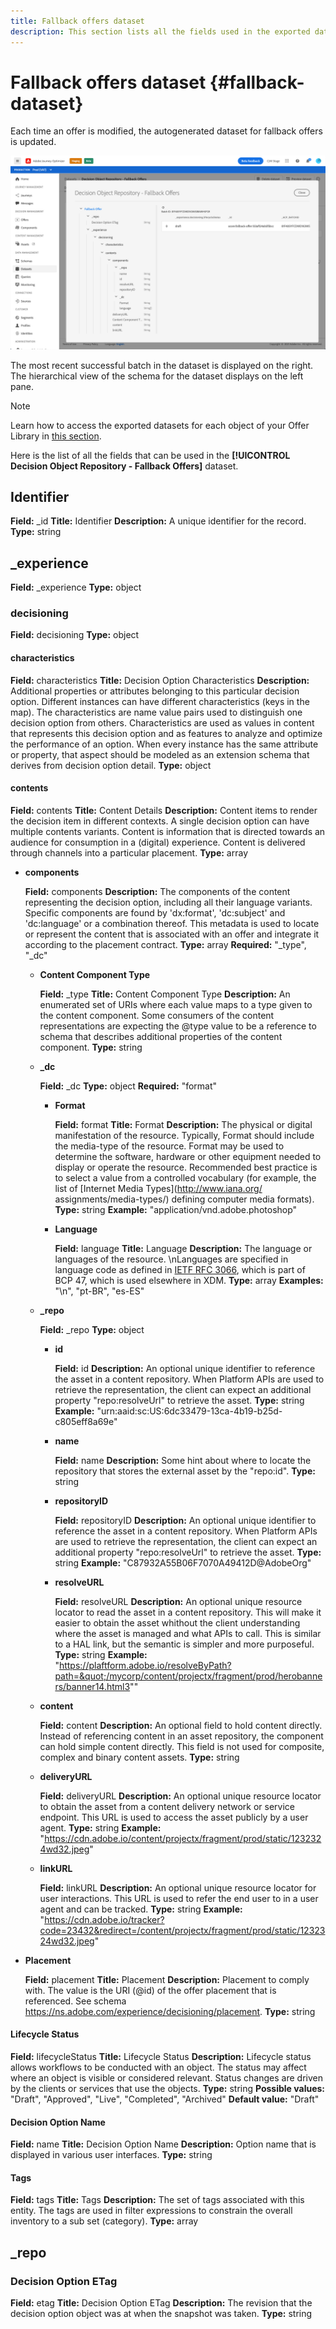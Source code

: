 ```yaml
---
title: Fallback offers dataset
description: This section lists all the fields used in the exported dataset for fallback offers.
---
```

# Fallback offers dataset {#fallback-dataset}

Each time an offer is modified, the autogenerated dataset for fallback offers is updated.

![](../../assets/dataset-fallback.png)

The most recent successful batch in the dataset is displayed on the right. The hierarchical view of the schema for the dataset displays on the left pane.

>[!NOTE]
>
>Learn how to access the exported datasets for each object of your Offer Library in [this section](../export-catalog/access-dataset.md).

Here is the list of all the fields that can be used in the **[!UICONTROL Decision Object Repository - Fallback Offers]** dataset.

## Identifier
    
**Field:** _id
**Title:** Identifier
**Description:** A unique identifier for the record.
**Type:** string

## _experience

**Field:** _experience
**Type:** object

### decisioning

**Field:** decisioning
**Type:** object

#### characteristics

**Field:** characteristics
**Title:** Decision Option Characteristics
**Description:** Additional properties or attributes belonging to this particular decision option. Different instances can have different characteristics (keys in the map). The characteristics are name value pairs used to distinguish one decision option from others. Characteristics are used as values in content that represents this decision option and as features to analyze and optimize the performance of an option. When every instance has the same attribute or property, that aspect should be modeled as an extension schema that derives from decision option detail.
**Type:** object

<!--Field under Characteristics without title = additionalProperties? Desc = Value of the property. Type: string-->

#### contents

**Field:** contents
**Title:** Content Details
**Description:** Content items to render the decision item in different contexts. A single decision option can have multiple contents variants. Content is information that is directed towards an audience for consumption in a (digital) experience. Content is delivered through channels into a particular placement.
**Type:** array

* **components**

    **Field:** components
    **Description:** The components of the content representing the decision option, including all their language variants. Specific components are found by 'dx:format', 'dc:subject' and 'dc:language' or a combination thereof. This metadata is used to locate or represent the content that is associated with an offer and integrate it according to the placement contract.
    **Type:** array
    **Required:** "_type", "_dc" <!--TBC?-->

    * **Content Component Type**

        **Field:** _type
        **Title:** Content Component Type
        **Description:** An enumerated set of URIs where each value maps to a type given to the content component. Some consumers of the content representations are expecting the @type value to be a reference to schema that describes additional properties of the content component.
        **Type:** string

    * **_dc**

        **Field:** _dc
        **Type:** object
        **Required:** "format"
        
        * **Format**

            **Field:** format
            **Title:** Format
            **Description:** The physical or digital manifestation of the resource. Typically, Format should include the media-type of the resource. Format may be used to determine the software, hardware or other equipment needed to display or operate the resource. Recommended best practice is to select a value from a controlled vocabulary (for example, the list of [Internet Media Types](http://www.iana.org/ assignments/media-types/) defining computer media formats).
            **Type:** string
            **Example:** "application/vnd.adobe.photoshop"

        * **Language**

            **Field:** language
            **Title:** Language
            **Description:** The language or languages of the resource. \nLanguages are specified in language code as defined in [IETF RFC 3066](https://www.ietf.org/rfc/rfc3066.txt), which is part of BCP 47, which is used elsewhere in XDM.
            **Type:** array
            **Examples:** "\n", "pt-BR", "es-ES"

    * **_repo**

        **Field:** _repo
        **Type:** object

        * **id**

            **Field:** id
            **Description:** An optional unique identifier to reference the asset in a content repository. When Platform APIs are used to retrieve the representation, the client can expect an additional property \"repo:resolveUrl\" to retrieve the asset.
            **Type:** string
            **Example:** "urn:aaid:sc:US:6dc33479-13ca-4b19-b25d-c805eff8a69e"

        * **name**

            **Field:** name
            **Description:** Some hint about where to locate the repository that stores the external asset by the \"repo:id\".
            **Type:** string

        * **repositoryID**

            **Field:** repositoryID
            **Description:** An optional unique identifier to reference the asset in a content repository. When Platform APIs are used to retrieve the representation, the client can expect an additional property \"repo:resolveUrl\" to retrieve the asset.
            **Type:** string
            **Example:** "C87932A55B06F7070A49412D@AdobeOrg"

        * **resolveURL**

            **Field:** resolveURL
            **Description:** An optional unique resource locator to read the asset in a content repository. This will make it easier to obtain the asset whithout the client understanding where the asset is managed and what APIs to call. This is similar to a HAL link, but the semantic is simpler and more purposeful.
            **Type:** string
            **Example:** "https://plaftform.adobe.io/resolveByPath?path=&quot;/mycorp/content/projectx/fragment/prod/herobanners/banner14.html3&quot;"

    * **content**
        
        **Field:** content
        **Description:** An optional field to hold content directly. Instead of referencing content in an asset repository, the component can hold simple content directly. This field is not used for composite, complex and binary content assets.
        **Type:** string

    * **deliveryURL**

        **Field:** deliveryURL
        **Description:** An optional unique resource locator to obtain the asset from a content delivery network or service endpoint. This URL is used to access the asset publicly by a user agent.
        **Type:** string
        **Example:** "https://cdn.adobe.io/content/projectx/fragment/prod/static/1232324wd32.jpeg"

    * **linkURL**

        **Field:** linkURL
        **Description:** An optional unique resource locator for user interactions. This URL is used to refer the end user to in a user agent and can be tracked.
        **Type:** string
        **Example:** "https://cdn.adobe.io/tracker?code=23432&redirect=/content/projectx/fragment/prod/static/1232324wd32.jpeg"

* **Placement**
    
    **Field:** placement
    **Title:** Placement
    **Description:** Placement to comply with. The value is the URI (@id) of the offer placement that is referenced. See schema https://ns.adobe.com/experience/decisioning/placement.
    **Type:** string

#### Lifecycle Status

**Field:** lifecycleStatus
**Title:** Lifecycle Status
**Description:** Lifecycle status allows workflows to be conducted with an object. The status may affect where an object is visible or considered relevant. Status changes are driven by the clients or services that use the objects.
**Type:** string
**Possible values:** "Draft", "Approved", "Live", "Completed", "Archived"
**Default value:** "Draft"

#### Decision Option Name

**Field:** name
**Title:** Decision Option Name
**Description:** Option name that is displayed in various user interfaces.
**Type:** string

#### Tags

**Field:** tags
**Title:** Tags
**Description:** The set of tags associated with this entity. The tags are used in filter expressions to constrain the overall inventory to a sub set (category).
**Type:** array

<!--Field without name under tags: Description: An identifier of a tag object. The value is the @id of the tag that is referenced. See tag schema: https://ns.adobe.com/experience/decisioning/tag. Type: string-->

## _repo
    
### Decision Option ETag

**Field:** etag
**Title:** Decision Option ETag
**Description:** The revision that the decision option object was at when the snapshot was taken.
**Type:** string
